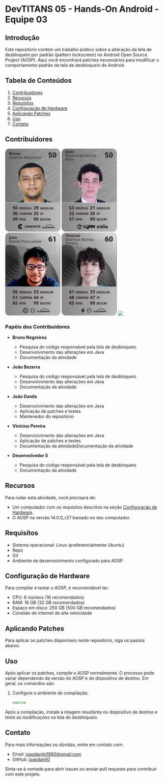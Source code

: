 # DevTITANS 05 - Hands-On Android - Equipe 03

## Introdução
Este repositório contém um trabalho prático sobre a alteração da tela de desbloqueio por padrão (pattern lockscreen) no Android Open Source Project (AOSP). Aqui você encontrará patches necessários para modificar o comportamento padrão da tela de desbloqueio do Android.

## Tabela de Conteúdos
1. [Contribuidores](#contribuidores)
2. [Recursos](#recursos)
3. [Requisitos](#requisitos)
4. [Configuração de Hardware](#configuração-de-hardware)
5. [Aplicando Patches](#aplicando-patches)
6. [Uso](#uso)
7. [Contato](#contato)

## Contribuidores
<img src="assets/bruno.png" width="180" > <img src="assets/bezerra.png" width="180" >
<img src="assets/danilo.png" width="180" >
<img src="assets/vinicius.png" width="180" >
<img src="https://github.com/DevTITANS05/Hands-On-Linux-fork-/assets/21023906/85e61f3e-476c-47a4-82d5-4054e856c67b" width="180" >

### Papéis dos Contribuidores
- **Bruno Negreiros**
  - Pesquisa do código responsável pela tela de desbloqueio
  - Desenvolvimento das alterações em Java
  - Documentação da atividade

- **João Bezerra**
  - Pesquisa do código responsável pela tela de desbloqueio
  - Desenvolvimento das alterações em Java
  - Documentação da atividade

- **João Danilo**
  - Desenvolvimento das alterações em Java
  - Aplicação de patches e testes
  - Mantenedor do repositório

- **Vinicius Pereira**
  - Desenvolvimento das alterações em Java
  - Aplicação de patches e testes
  - Documentação da atividadeDocumentação da atividade

- **Desenvolvedor 5**
  - Pesquisa do código responsável pela tela de desbloqueio
  - Documentação da atividade

## Recursos
Para rodar esta atividade, você precisará de:
- Um computador com os requisitos descritos na seção [Configuração de Hardware](#configuração-de-hardware).
- O AOSP na versão 14.0.0_r27 baixado no seu computador.

## Requisitos
- Sistema operacional: Linux (preferencialmente Ubuntu)
- Repo
- Git
- Ambiente de desenvolvimento configurado para AOSP

## Configuração de Hardware
Para compilar e testar o AOSP, é recomendável ter:
- CPU: 8 núcleos (16 recomendados)
- RAM: 16 GB (32 GB recomendados)
- Espaço em disco: 250 GB (500 GB recomendados)
- Conexão de internet de alta velocidade

## Aplicando Patches
Para aplicar os patches disponíveis neste repositório, siga os passos abaixo:


## Uso
Após aplicar os patches, compile o AOSP normalmente. O processo pode variar dependendo da versão do AOSP e do dispositivo de destino. Em geral, os comandos são:

1. Configure o ambiente de compilação:
   ```bash
   source 
   ```

Após a compilação, instale a imagem resultante no dispositivo de destino e teste as modificações na tela de desbloqueio.

## Contato
Para mais informações ou dúvidas, entre em contato com:
- Email: [joaodanilo1992@gmail.com](mailto:joaodanilo1992@gmail.com)
- GitHub: [joaodanil0](https://github.com/joaodanil0)

Sinta-se à vontade para abrir issues ou enviar pull requests para contribuir com este projeto.

